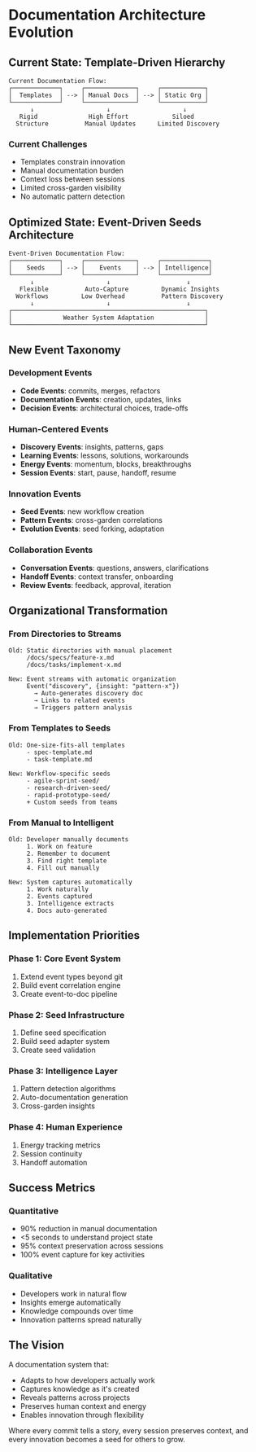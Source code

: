 # Documentation Architecture Evolution

## Current State: Template-Driven Hierarchy

```
Current Documentation Flow:
┌─────────────┐     ┌──────────────┐     ┌────────────┐
│  Templates  │ --> │ Manual Docs  │ --> │ Static Org │
└─────────────┘     └──────────────┘     └────────────┘
      ↓                    ↓                    ↓
   Rigid              High Effort            Siloed
  Structure          Manual Updates      Limited Discovery
```

### Current Challenges
- Templates constrain innovation
- Manual documentation burden
- Context loss between sessions
- Limited cross-garden visibility
- No automatic pattern detection

## Optimized State: Event-Driven Seeds Architecture

```
Event-Driven Documentation Flow:
┌─────────────┐     ┌──────────────┐     ┌─────────────┐
│    Seeds    │ --> │    Events    │ --> │ Intelligence│
└─────────────┘     └──────────────┘     └─────────────┘
      ↓                    ↓                     ↓
   Flexible          Auto-Capture         Dynamic Insights
  Workflows         Low Overhead          Pattern Discovery
      ↓                    ↓                     ↓
┌─────────────────────────────────────────────────────┐
│              Weather System Adaptation              │
└─────────────────────────────────────────────────────┘
```

## New Event Taxonomy

### Development Events
- **Code Events**: commits, merges, refactors
- **Documentation Events**: creation, updates, links
- **Decision Events**: architectural choices, trade-offs

### Human-Centered Events
- **Discovery Events**: insights, patterns, gaps
- **Learning Events**: lessons, solutions, workarounds
- **Energy Events**: momentum, blocks, breakthroughs
- **Session Events**: start, pause, handoff, resume

### Innovation Events
- **Seed Events**: new workflow creation
- **Pattern Events**: cross-garden correlations
- **Evolution Events**: seed forking, adaptation

### Collaboration Events
- **Conversation Events**: questions, answers, clarifications
- **Handoff Events**: context transfer, onboarding
- **Review Events**: feedback, approval, iteration

## Organizational Transformation

### From Directories to Streams
```
Old: Static directories with manual placement
     /docs/specs/feature-x.md
     /docs/tasks/implement-x.md

New: Event streams with automatic organization
     Event("discovery", {insight: "pattern-x"}) 
       → Auto-generates discovery doc
       → Links to related events
       → Triggers pattern analysis
```

### From Templates to Seeds
```
Old: One-size-fits-all templates
     - spec-template.md
     - task-template.md

New: Workflow-specific seeds
     - agile-sprint-seed/
     - research-driven-seed/
     - rapid-prototype-seed/
     + Custom seeds from teams
```

### From Manual to Intelligent
```
Old: Developer manually documents
     1. Work on feature
     2. Remember to document
     3. Find right template
     4. Fill out manually

New: System captures automatically
     1. Work naturally
     2. Events captured
     3. Intelligence extracts
     4. Docs auto-generated
```

## Implementation Priorities

### Phase 1: Core Event System
1. Extend event types beyond git
2. Build event correlation engine
3. Create event-to-doc pipeline

### Phase 2: Seed Infrastructure
1. Define seed specification
2. Build seed adapter system
3. Create seed validation

### Phase 3: Intelligence Layer
1. Pattern detection algorithms
2. Auto-documentation generation
3. Cross-garden insights

### Phase 4: Human Experience
1. Energy tracking metrics
2. Session continuity
3. Handoff automation

## Success Metrics

### Quantitative
- 90% reduction in manual documentation
- <5 seconds to understand project state
- 95% context preservation across sessions
- 100% event capture for key activities

### Qualitative
- Developers work in natural flow
- Insights emerge automatically
- Knowledge compounds over time
- Innovation patterns spread naturally

## The Vision

A documentation system that:
- Adapts to how developers actually work
- Captures knowledge as it's created
- Reveals patterns across projects
- Preserves human context and energy
- Enables innovation through flexibility

Where every commit tells a story, every session preserves context, and every innovation becomes a seed for others to grow.